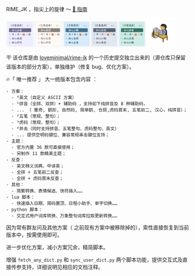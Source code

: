 RIME_JK ，指尖上的旋律 ～ [🍕 指南](https://aituyaa.com/rime_jk-%E6%8C%87%E5%B0%96%E4%B8%8A%E7%9A%84%E6%97%8B%E5%BE%8B/)

<img src='./assets/color.png' width='76%' /><img src='./assets/click.gif' width='16%' />

🪧 该仓库是由 [loveminimal/rime-jk](https://github.com/loveminimal/rime-jk) 的一个历史提交独立出来的（源仓库只保留该版本的部分方案），单独维护（修复 bug、优化方案）。

🔥「 唯一推荐 」 大一统版本包含内容 ：

```
- 方案：
  - ⁰英文（自定义 ASCII 方案）
  - ¹拼音（全拼、双拼）+ 辅助码 ，支持如下纯拼音及 8 种辅助码，
  - ... （ 墨奇, 鹤形, 自然码, 简单鹤, 仓颉,虎码首末, 五笔前二, 汉心，纯拼音）；
  - ²五笔（常规、整句）；
  - ³虎码（常规、整句）；
  - ⁴并击（同时支持拼音、五笔整句、虎码整句、英文）
  - ... 提供空明码键位、兼容常规串击键位支持；
- 主题：
  - 官方内置 36 款可直接使用；
  - 另制作 11 款精美主题；
- 反查：
  - 英文释义词典、中译英；
  - 全拼 + 五笔前二反查；
  - 全拼 + 虎码首末反查；
- 其他：
  - 简繁转换、表情候选、快符插入……
- lua 脚本：
  - 快速插入日期、简码置顶、日程小助手、单字切换……
- python 脚本：
  - 交互式用户词库转换、万象整句词库拉取更新转换……
```

因为常有群友问及其他方案（ 之前现有方案中被移除掉的），索性直接恢复到当前版本中，按需使用即可。

进一步优化方案，减小方案冗余，精简脚本。

增强 `fetch_any_dict.py` 和 `sync_user_dict.py` 两个脚本功能，提供交互式及直接传参支持，详细说明见相应的文档注释。


